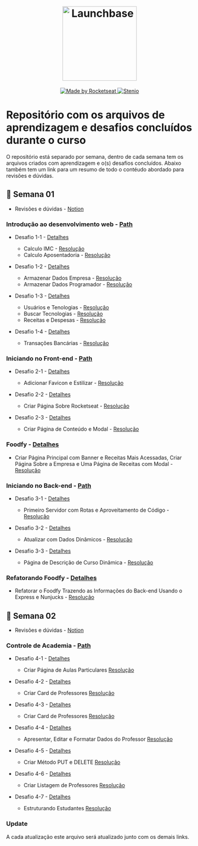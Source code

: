 <h1 align="center">
    <img alt="Launchbase" src="https://storage.googleapis.com/golden-wind/bootcamp-launchbase/logo.png" width="200px" />
</h1>

<p align="center">

  <a href="https://rocketseat.com.br">
    <img alt="Made by Rocketseat" src="https://img.shields.io/badge/made%20by-Rocketseat-%23F8952D">
  </a>

  <a href="https://www.linkedin.com/in/steniooliv/" >
    <img alt="Stenio" src="https://img.shields.io/badge/steniooliv-in-%230072b1">
  </a>

</p>

# Repositório com os arquivos de aprendizagem e desafios concluídos durante o curso
O repositório está separado por semana, dentro de cada semana tem os arquivos criados com aprendizagem e o(s) desafios concluídos.
Abaixo também tem um link para um resumo de todo o contéudo abordado para revisões e dúvidas.

## :calendar: Semana 01
- Revisões e dúvidas - [Notion](https://www.notion.so/Semana-01-b0bb93458edd4d56b0055cfc54e6483f)

### Introdução ao desenvolvimento web - [Path](https://github.com/steniooliv/launchbase/tree/master/semana01/intro)

- Desafio 1-1 - [Detalhes](https://github.com/Rocketseat/bootcamp-launchbase-desafios-01/blob/master/desafios/01-1-primeiros-passos-com-js.md)
    - Calculo IMC - [Resolução](https://github.com/steniooliv/launchbase/blob/master/semana01/intro/desafio1-1/imc.js)
    - Calculo Aposentadoria - [Resolução](https://github.com/steniooliv/launchbase/blob/master/semana01//intro/desafio1-1/aposentadoria.js)

- Desafio 1-2 - [Detalhes](https://github.com/Rocketseat/bootcamp-launchbase-desafios-01/blob/master/desafios/01-2-lidando-com-objetos-e-vetores.md)
    - Armazenar Dados Empresa - [Resolução](https://github.com/steniooliv/launchbase/blob/master/semana01/intro/desafio1-2/empresa.js)
    - Armazenar Dados Programador - [Resolução](https://github.com/steniooliv/launchbase/blob/master/semana01/intro/desafio1-2/programador.js)

- Desafio 1-3 - [Detalhes](https://github.com/Rocketseat/bootcamp-launchbase-desafios-01/blob/master/desafios/01-3-funcoes-e-estruturas-de-repeticao.md)
    - Usuários e Tenologias - [Resolução](https://github.com/steniooliv/launchbase/blob/master/semana01/intro/desafio1-3/usuarios.js)
    - Buscar Tecnologias - [Resolução](https://github.com/steniooliv/launchbase/blob/master/semana01/intro/desafio1-3/tecnologia.js)
    - Receitas e Despesas - [Resolução](https://github.com/steniooliv/launchbase/blob/master/semana01/intro/desafio1-3/despesas-receitas.js)

- Desafio 1-4 - [Detalhes](https://github.com/Rocketseat/bootcamp-launchbase-desafios-01/blob/master/desafios/01-4-aplicacao-operacoes-bancarias.md)
    - Transações Bancárias - [Resolução](https://github.com/steniooliv/launchbase/blob/master/semana01/intro/desafio1-4/transacoes.js)

### Iniciando no Front-end - [Path](https://github.com/steniooliv/launchbase/tree/master/semana01/frontend)

- Desafio 2-1 - [Detalhes](https://github.com/Rocketseat/bootcamp-launchbase-desafios-02/blob/master/desafios/02-1-primeiro-html.md)
    - Adicionar Favicon e Estilizar - [Resolução](https://github.com/steniooliv/launchbase/blob/master/semana01/frontend/desafio2-1/desafio2-1.html)

- Desafio 2-2 - [Detalhes](https://github.com/Rocketseat/bootcamp-launchbase-desafios-02/blob/master/desafios/02-2-pagina-descricao.md)
    - Criar Página Sobre Rocketseat - [Resolução](https://github.com/steniooliv/launchbase/blob/master/semana01/frontend/desafio2-2/desafio2-2.html)
    
- Desafio 2-3 - [Detalhes](https://github.com/Rocketseat/bootcamp-launchbase-desafios-02/blob/master/desafios/02-3-pagina-cursos-e-iframe.md)
    - Criar Página de Conteúdo e Modal - [Resolução](https://github.com/steniooliv/launchbase/blob/master/semana01/frontend/desafio2-3/desafio2-3.html)

### Foodfy - [Detalhes](https://github.com/Rocketseat/bootcamp-launchbase-desafios-02/blob/master/desafios/02-foodfy.md)

- Criar Página Principal com Banner e Receitas Mais Acessadas, Criar Página Sobre a Empresa e Uma Página de Receitas com Modal - [Resolução](https://github.com/steniooliv/launchbase/tree/master/semana01/foodfy)

### Iniciando no Back-end - [Path](https://github.com/steniooliv/launchbase/tree/master/semana01/backend)

- Desafio 3-1 - [Detalhes](https://github.com/Rocketseat/bootcamp-launchbase-desafios-03/blob/master/desafios/03-1-primeiro-servidor.md)
    - Primeiro Servidor com Rotas e Aproveitamento de Código - [Resolução](https://github.com/steniooliv/launchbase/tree/master/semana01/backend/desafio3-1)
    
- Desafio 3-2 - [Detalhes](https://github.com/Rocketseat/bootcamp-launchbase-desafios-03/blob/master/desafios/03-2-nunjucks-e-dados-dinamicos.md)
    - Atualizar com Dados Dinâmicos - [Resolução](https://github.com/steniooliv/launchbase/tree/master/semana01/backend/desafio3-2)
    
- Desafio 3-3 - [Detalhes](https://github.com/Rocketseat/bootcamp-launchbase-desafios-03/blob/master/desafios/03-3-pagina-descricao-curso.md)
    - Página de Descrição de Curso Dinâmica - [Resolução](https://github.com/steniooliv/launchbase/tree/master/semana01/backend/desafio3-3)

### Refatorando Foodfy - [Detalhes](https://github.com/Rocketseat/bootcamp-launchbase-desafios-03/blob/master/desafios/03-refatorando-foodfy.md)

- Refatorar o Foodfy Trazendo as Informações do Back-end Usando o Express e Nunjucks - [Resolução](https://github.com/steniooliv/launchbase/tree/foodfy-backend/semana01/foodfy)

## :calendar: Semana 02
- Revisões e dúvidas - [Notion](https://www.notion.so/Semana-02-36a584d8aefe448bb6c19ce67f2b4097)

### Controle de Academia - [Path](https://github.com/steniooliv/launchbase/tree/master/semana02/gym)

- Desafio 4-1 - [Detalhes](https://github.com/Rocketseat/bootcamp-launchbase-desafios-04/blob/master/desafios/04-1-header.md)
    - Criar Página de Aulas Particulares [Resolução](https://github.com/steniooliv/launchbase/tree/master/semana02/desafio4-1)

- Desafio 4-2 - [Detalhes](https://github.com/Rocketseat/bootcamp-launchbase-desafios-04/blob/master/desafios/04-2-card-teacher.md)
    - Criar Card de Professores [Resolução](https://github.com/steniooliv/launchbase/tree/master/semana02/desafio4-2)
    
- Desafio 4-3 - [Detalhes](https://github.com/Rocketseat/bootcamp-launchbase-desafios-04/blob/master/desafios/04-3-form-and-routes-teacher.md)
    - Criar Card de Professores [Resolução](https://github.com/steniooliv/launchbase/tree/master/semana02/desafio4-3)

- Desafio 4-4 - [Detalhes](https://github.com/Rocketseat/bootcamp-launchbase-desafios-04/blob/master/desafios/04-4-show-edit-format-teacher.md)
    - Apresentar, Editar e Formatar Dados do Professor [Resolução](https://github.com/steniooliv/launchbase/tree/master/semana02/desafio4-4)
    
- Desafio 4-5 - [Detalhes](https://github.com/Rocketseat/bootcamp-launchbase-desafios-04/blob/master/desafios/04-5-put-delete-teacher.md)
    - Criar Método PUT e DELETE [Resolução](https://github.com/steniooliv/launchbase/tree/master/semana02/desafio4-5)

- Desafio 4-6 - [Detalhes](https://github.com/Rocketseat/bootcamp-launchbase-desafios-04/blob/master/desafios/04-6-list-teachers.md)
    - Criar Listagem de Professores [Resolução](https://github.com/steniooliv/launchbase/tree/master/semana02/desafio4-6)

- Desafio 4-7 - [Detalhes](https://github.com/Rocketseat/bootcamp-launchbase-desafios-04/blob/master/desafios/04-7-students.md)
    - Estruturando Estudantes [Resolução](https://github.com/steniooliv/launchbase/tree/master/semana02/desafio4-7)

### Update
A cada atualização este arquivo será atualizado junto com os demais links.
